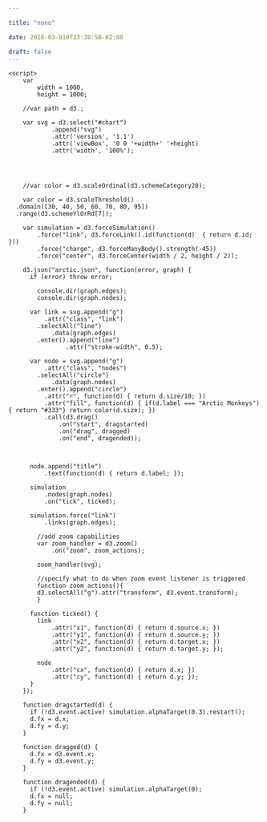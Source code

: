 ```yaml
---

title: "nono"

date: 2018-03-010T23:38:58-02:00

draft: false
---
```



<link href="https://fonts.googleapis.com/css?family=Open+Sans|Roboto+Slab" rel="stylesheet">
<link href="css/bootstrap.min.css" rel="stylesheet">
<link href="css/main.css" rel="stylesheet">
<link href="css/fonts.css" rel="stylesheet">
<script src="https://d3js.org/d3.v4.min.js"></script>
<script src="https://d3js.org/d3-scale-chromatic.v1.min.js"></script>
<style>
  .node {
      fill: #ccc;
      stroke: #fff;
      stroke-width: 2px;
  }

  .link {
      stroke: #999;
      stroke-opacity: 0.7;
  }


</style>



<script src="js/d3.v4.min.js"></script>
	<script>
		var
		    width = 1000,
		    height = 1000;

		//var path = d3.;

		var svg = d3.select("#chart")
				.append("svg")
				.attr('version', '1.1')
				.attr('viewBox', '0 0 '+width+' '+height)
				.attr('width', '100%');




		//var color = d3.scaleOrdinal(d3.schemeCategory20);

		var color = d3.scaleThreshold()
      .domain([30, 40, 50, 60, 70, 80, 95])
      .range(d3.schemeYlOrRd[7]);

		var simulation = d3.forceSimulation()
		    .force("link", d3.forceLink().id(function(d)  { return d.id; }))
		    .force("charge", d3.forceManyBody().strength(-45))
		    .force("center", d3.forceCenter(width / 2, height / 2));

		d3.json("arctic.json", function(error, graph) {
		  if (error) throw error;

			console.dir(graph.edges);
			console.dir(graph.nodes);

		  var link = svg.append("g")
		      .attr("class", "link")
		    .selectAll("line")
		    	.data(graph.edges)
		    .enter().append("line")
					.attr("stroke-width", 0.5);

		  var node = svg.append("g")
		      .attr("class", "nodes")
		    .selectAll("circle")
		    	.data(graph.nodes)
		    .enter().append("circle")
		      .attr("r", function(d) { return d.size/10; })
		      .attr("fill", function(d) { if(d.label === "Arctic Monkeys"){ return "#333"} return color(d.size); })
		      .call(d3.drag()
		          .on("start", dragstarted)
		          .on("drag", dragged)
		          .on("end", dragended));



		  node.append("title")
		      .text(function(d) { return d.label; });

		  simulation
		      .nodes(graph.nodes)
		      .on("tick", ticked);

		  simulation.force("link")
		      .links(graph.edges);

			//add zoom capabilities
			var zoom_handler = d3.zoom()
			    .on("zoom", zoom_actions);

			zoom_handler(svg);

			//specify what to do when zoom event listener is triggered
			function zoom_actions(){
			d3.selectAll("g").attr("transform", d3.event.transform);
			}

		  function ticked() {
		    link
		        .attr("x1", function(d) { return d.source.x; })
		        .attr("y1", function(d) { return d.source.y; })
		        .attr("x2", function(d) { return d.target.x; })
		        .attr("y2", function(d) { return d.target.y; });

		    node
		        .attr("cx", function(d) { return d.x; })
		        .attr("cy", function(d) { return d.y; });
		  }
		});

		function dragstarted(d) {
		  if (!d3.event.active) simulation.alphaTarget(0.3).restart();
		  d.fx = d.x;
		  d.fy = d.y;
		}

		function dragged(d) {
		  d.fx = d3.event.x;
		  d.fy = d3.event.y;
		}

		function dragended(d) {
		  if (!d3.event.active) simulation.alphaTarget(0);
		  d.fx = null;
		  d.fy = null;
		}

</script>
